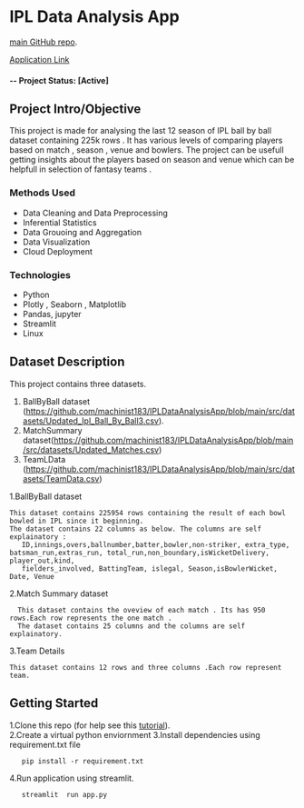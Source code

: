 
# IPL Data Analysis App
   [main GitHub repo](https://github.com/machinist183/IPLDataAnalysisApp).

   [Application Link](http://172.105.41.201:8501/)
#### -- Project Status: [Active]
          
## Project Intro/Objective
This project is made for analysing the last 12 season of IPL ball by ball dataset containing 225k rows . It has various levels of comparing players based on match , season , venue and bowlers. The project can be usefull getting insights about the players based on season and venue which can be helpfull in selection of fantasy teams . 

### Methods Used
* Data Cleaning and Data Preprocessing
* Inferential Statistics
* Data Grouoing and Aggregation
* Data Visualization
* Cloud Deployment

### Technologies
* Python
* Plotly , Seaborn , Matplotlib
* Pandas, jupyter
* Streamlit
* Linux

## Dataset Description

This project contains three datasets.

1. BallByBall dataset (https://github.com/machinist183/IPLDataAnalysisApp/blob/main/src/datasets/Updated_Ipl_Ball_By_Ball3.csv).
2. MatchSummary dataset(https://github.com/machinist183/IPLDataAnalysisApp/blob/main/src/datasets/Updated_Matches.csv)
3. TeamLData (https://github.com/machinist183/IPLDataAnalysisApp/blob/main/src/datasets/TeamData.csv)

1.BallByBall dataset

    This dataset contains 225954 rows containing the result of each bowl bowled in IPL since it beginning.
    The dataset contains 22 columns as below. The columns are self explainatory :
       ID,innings,overs,ballnumber,batter,bowler,non-striker, extra_type, batsman_run,extras_run, total_run,non_boundary,isWicketDelivery, player_out,kind,
       fielders_involved, BattingTeam, islegal, Season,isBowlerWicket, Date, Venue
2.Match Summary dataset 
   
      This dataset contains the oveview of each match . Its has 950 rows.Each row represents the one match .
      The dataset contains 25 columns and the columns are self explainatory.
         
3.Team Details 

    This dataset contains 12 rows and three columns .Each row represent team.


## Getting Started

1.Clone this repo (for help see this [tutorial](https://help.github.com/articles/cloning-a-repository/)).    
2.Create a virtual python enviornment 
3.Install dependencies using requirement.txt file 

       pip install -r requirement.txt

4.Run application using streamlit.
      
       streamlit  run app.py



